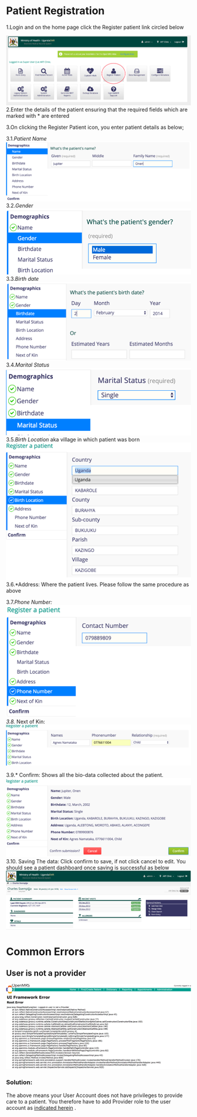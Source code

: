 # Patient Registration 
1.Login and on the home page click the Register patient link circled below

![Register Patient Link](images/register_patient_link.png)
2.Enter the details of the patient ensuring that the required fields which are marked with * are entered

3.On clicking the Register Patient icon, you enter patient details as below;

3.1.*Patient Name*![PatientName](images/name.png)
3.2.*Gender* ![Gender](images/gender.png)
3.3.*Birth date* ![Birthdate](images/birth_date.png)
 3.4.*Marital Status*![Marital Status](images/marital_status.png)
 3.5.*Birth Location* aka village in which patient was born![birthlocation](images/birth_location.png)
 3.6.*Address: Where the patient lives. Please follow the same procedure as above
 
3.7.*Phone Number: ![phone number](images/phone_number.png)
3.8.* Next of Kin: ![Next of Kin](images/next_of_kin.png)

3.9.* Confirm: Shows all the bio-data collected about the patient.![Confirm](images/confirmation.png)
3.10. Saving The data: Click confirm to save, if not click cancel to edit. You should see a patient dashboard once saving is successful as below ![](images/patient_dashboard.png)


# Common Errors 
## User is not a provider
![User Not Provider Error](images/logged_in_user_not_provider.png)

### Solution:
The above means your User Account does not have privileges to provide care to a patient. You therefore have to add Provider role to the user account as [indicated herein](making_an_existing_user_a_provider.md) .
